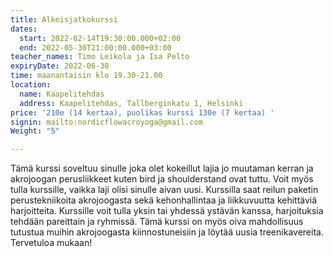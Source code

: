 ```yaml
---
title: Alkeisjatkokurssi
dates:
  start: 2022-02-14T19:30:00.000+02:00
  end: 2022-05-30T21:00:00.000+03:00
teacher_names: Timo Leikola ja Isa Pelto
expiryDate: 2022-06-30 
time: maanantaisin klo 19.30-21.00
location:
  name: Kaapelitehdas
  address: Kaapelitehdas, Tallberginkatu 1, Helsinki
price: '210e (14 kertaa), puolikas kurssi 130e (7 kertaa) '
signin: mailto:nordicflowacroyoga@gmail.com
Weight: "5"

---
```

Tämä kurssi soveltuu sinulle joka olet kokeillut lajia jo muutaman kerran ja akrojoogan perusliikkeet kuten bird ja shoulderstand ovat tuttu. Voit myös tulla kurssille, vaikka laji olisi sinulle aivan uusi. Kurssilla saat reilun paketin perustekniikoita akrojoogasta sekä kehonhallintaa ja liikkuvuutta kehittäviä harjoitteita. Kurssille voit tulla yksin tai yhdessä ystävän kanssa, harjoituksia tehdään pareittain ja ryhmissä. Tämä kurssi on myös oiva mahdollisuus tutustua muihin akrojoogasta kiinnostuneisiin ja löytää uusia treenikavereita. Tervetuloa mukaan!